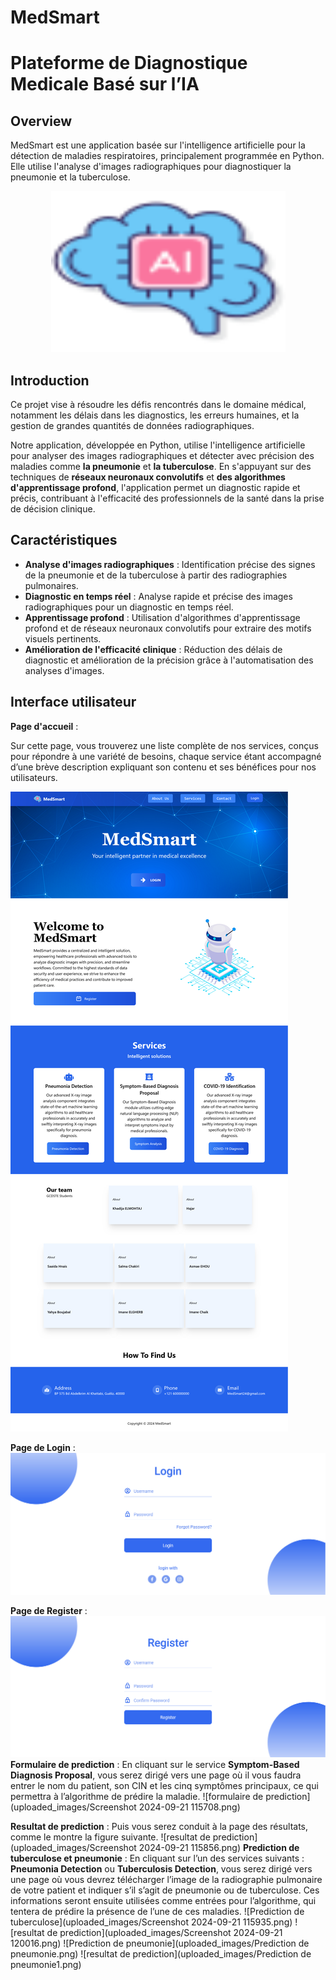 # MedSmart 
# Plateforme de Diagnostique Medicale Basé sur l’IA 
## Overview 
MedSmart est une application basée sur l'intelligence artificielle pour la détection de maladies respiratoires, principalement programmée en Python.
Elle utilise l'analyse d'images radiographiques pour diagnostiquer la pneumonie et la tuberculose.
<p align="center">
  <img width="375" height="258" src="uploaded_images/icons8-artificial-intelligence-64(1).png">
</p>

## Introduction 
Ce projet vise à résoudre les défis rencontrés dans le domaine médical, notamment les délais dans les diagnostics, les erreurs humaines, et la gestion de grandes quantités de données radiographiques.

Notre application, développée en Python, utilise l'intelligence artificielle pour analyser des images radiographiques et détecter avec précision des maladies comme **la pneumonie** et **la tuberculose**. En s'appuyant sur des techniques de **réseaux neuronaux convolutifs** et **des algorithmes d'apprentissage profond**, l'application permet un diagnostic rapide et précis, contribuant à l'efficacité des professionnels de la santé dans la prise de décision clinique.

## Caractéristiques

- **Analyse d'images radiographiques** : Identification précise des signes de la pneumonie et de la tuberculose à partir des radiographies pulmonaires.
- **Diagnostic en temps réel** : Analyse rapide et précise des images radiographiques pour un diagnostic en temps réel.
- **Apprentissage profond** : Utilisation d'algorithmes d'apprentissage profond et de réseaux neuronaux convolutifs pour extraire des motifs visuels pertinents.
- **Amélioration de l'efficacité clinique** : Réduction des délais de diagnostic et amélioration de la précision grâce à l'automatisation des analyses d'images.

## Interface utilisateur
**Page d'accueil** :

Sur cette page, vous trouverez une liste complète de nos services, conçus pour répondre à une variété de besoins, chaque service étant accompagné d’une brève description expliquant son contenu et ses bénéfices pour nos utilisateurs.

![page d'accueil](uploaded_images/home.png)

**Page de Login** :
![page de login](uploaded_images/login.png)

**Page de Register** :
![page register](uploaded_images/register.png)
**Formulaire de prediction** :
En cliquant sur le service **Symptom-Based Diagnosis Proposal**, vous serez dirigé vers une page où il vous faudra entrer le nom du patient, son CIN et les cinq symptômes principaux, ce qui permettra à l’algorithme de prédire la maladie.
![formulaire de prediction](uploaded_images/Screenshot 2024-09-21 115708.png)

**Resultat de prediction** :
Puis vous serez  conduit à la page des résultats, comme le montre la figure suivante.
![resultat de prediction](uploaded_images/Screenshot 2024-09-21 115856.png)
**Prediction de tuberculose et pneumonie** :
En cliquant sur l’un des services suivants : **Pneumonia Detection** ou **Tuberculosis Detection**, vous serez dirigé vers une page où vous devrez télécharger l’image de la radiographie pulmonaire de votre patient et indiquer s’il s’agit de pneumonie ou de tuberculose. Ces informations seront ensuite utilisées comme entrées pour l’algorithme, qui tentera de prédire la présence de l’une de ces maladies.
![Prediction de tuberculose](uploaded_images/Screenshot 2024-09-21 115935.png)
![resultat de prediction](uploaded_images/Screenshot 2024-09-21 120016.png)
![Prediction de pneumonie](uploaded_images/Prediction de pneumonie.png)
![resultat de prediction](uploaded_images/Prediction de pneumonie1.png)









